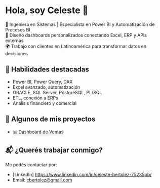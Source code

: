# Hola, soy Celeste 👋

🚀 Ingeniera en Sistemas | Especialista en Power BI y Automatización de Procesos BI  
🎯 Diseño dashboards personalizados conectando Excel, ERP y APIs externas  
🌍 Trabajo con clientes en Latinoamérica para transformar datos en decisiones

## 🧰 Habilidades destacadas
- Power BI, Power Query, DAX
- Excel avanzado, automatización
- ORACLE, SQL Server, PostgreSQL, PL/SQL
- ETL, conexión a ERPs
- Análisis financiero y comercial

## 📌 Algunos de mis proyectos
- [📊 Dashboard de Ventas]((https://github.com/cbertolez/data))
 

## 📬 ¿Querés trabajar conmigo?
Me podés contactar por:
- [LinkedIn] https://www.linkedin.com/in/celeste-bertolez-75235bb/ 
- Email: cbertolez@gmail.com
